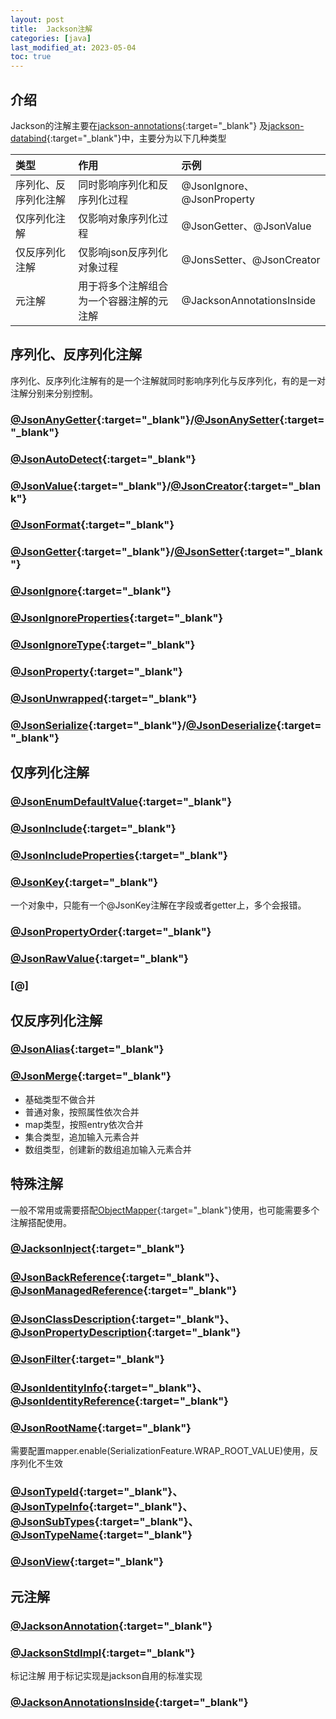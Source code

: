 ```yaml
---
layout: post
title:  Jackson注解
categories: [java]
last_modified_at: 2023-05-04
toc: true
---
```


## 介绍

Jackson的注解主要在[jackson-annotations](https://github.com/FasterXML/jackson-annotations){:target="_blank"}
及[jackson-databind](https://github.com/FasterXML/jackson-databind){:target="_blank"}中，主要分为以下几种类型

| 类型         | 作用                   | 示例                        |
|:-----------|:---------------------|:--------------------------|
| 序列化、反序列化注解 | 同时影响序列化和反序列化过程       | @JsonIgnore、@JsonProperty |
| 仅序列化注解     | 仅影响对象序列化过程           | @JsonGetter、@JsonValue    |
| 仅反序列化注解    | 仅影响json反序列化对象过程      | @JonsSetter、@JsonCreator  | 
| 元注解        | 用于将多个注解组合为一个容器注解的元注解 | @JacksonAnnotationsInside |

## 序列化、反序列化注解
序列化、反序列化注解有的是一个注解就同时影响序列化与反序列化，有的是一对注解分别来分别控制。

### [@JsonAnyGetter](https://github.com/FasterXML/jackson-annotations/blob/2.16/src/main/java/com/fasterxml/jackson/annotation/JsonAnyGetter.java){:target="_blank"}/[@JsonAnySetter](https://github.com/FasterXML/jackson-annotations/blob/2.16/src/main/java/com/fasterxml/jackson/annotation/JsonAnySetter.java){:target="_blank"}

### [@JsonAutoDetect](https://github.com/FasterXML/jackson-annotations/blob/2.16/src/main/java/com/fasterxml/jackson/annotation/JsonAutoDetect.java){:target="_blank"}

### [@JsonValue](https://github.com/FasterXML/jackson-annotations/blob/2.16/src/main/java/com/fasterxml/jackson/annotation/JsonValue.java){:target="_blank"}/[@JsonCreator](https://github.com/FasterXML/jackson-annotations/blob/2.16/src/main/java/com/fasterxml/jackson/annotation/JsonCreator.java){:target="_blank"}

### [@JsonFormat](https://github.com/FasterXML/jackson-annotations/blob/2.16/src/main/java/com/fasterxml/jackson/annotation/JsonFormat.java){:target="_blank"}

### [@JsonGetter](https://github.com/FasterXML/jackson-annotations/blob/2.16/src/main/java/com/fasterxml/jackson/annotation/JsonGetter.java){:target="_blank"}/[@JsonSetter](https://github.com/FasterXML/jackson-annotations/blob/2.16/src/main/java/com/fasterxml/jackson/annotation/JsonSetter.java){:target="_blank"}

### [@JsonIgnore](https://github.com/FasterXML/jackson-annotations/blob/2.16/src/main/java/com/fasterxml/jackson/annotation/JsonIgnore.java){:target="_blank"}

### [@JsonIgnoreProperties](https://github.com/FasterXML/jackson-annotations/blob/2.16/src/main/java/com/fasterxml/jackson/annotation/JsonIgnoreProperties.java){:target="_blank"}

### [@JsonIgnoreType](https://github.com/FasterXML/jackson-annotations/blob/2.16/src/main/java/com/fasterxml/jackson/annotation/JsonIgnoreType.java){:target="_blank"}

### [@JsonProperty](https://github.com/FasterXML/jackson-annotations/blob/2.16/src/main/java/com/fasterxml/jackson/annotation/JsonProperty.java){:target="_blank"}

### [@JsonUnwrapped](https://github.com/FasterXML/jackson-annotations/blob/2.16/src/main/java/com/fasterxml/jackson/annotation/JsonUnwrapped.java){:target="_blank"}

### [@JsonSerialize](https://github.com/FasterXML/jackson-databind/blob/2.16/src/main/java/com/fasterxml/jackson/databind/annotation/JsonSerialize.java){:target="_blank"}/[@JsonDeserialize](https://github.com/FasterXML/jackson-databind/blob/2.16/src/main/java/com/fasterxml/jackson/databind/annotation/JsonDeserialize.java){:target="_blank"}

## 仅序列化注解

### [@JsonEnumDefaultValue](https://github.com/FasterXML/jackson-annotations/blob/2.16/src/main/java/com/fasterxml/jackson/annotation/JsonEnumDefaultValue.java){:target="_blank"}

### [@JsonInclude](https://github.com/FasterXML/jackson-annotations/blob/2.16/src/main/java/com/fasterxml/jackson/annotation/JsonInclude.java){:target="_blank"}

### [@JsonIncludeProperties](https://github.com/FasterXML/jackson-annotations/blob/2.16/src/main/java/com/fasterxml/jackson/annotation/JsonIncludeProperties.java){:target="_blank"}

### [@JsonKey](https://github.com/FasterXML/jackson-annotations/blob/2.16/src/main/java/com/fasterxml/jackson/annotation/JsonKey.java){:target="_blank"}

一个对象中，只能有一个@JsonKey注解在字段或者getter上，多个会报错。

### [@JsonPropertyOrder](https://github.com/FasterXML/jackson-annotations/blob/2.16/src/main/java/com/fasterxml/jackson/annotation/JsonPropertyOrder.java){:target="_blank"}

### [@JsonRawValue](https://github.com/FasterXML/jackson-annotations/blob/2.16/src/main/java/com/fasterxml/jackson/annotation/JsonRawValue.java){:target="_blank"}

### [@]


## 仅反序列化注解

### [@JsonAlias](https://github.com/FasterXML/jackson-annotations/blob/2.16/src/main/java/com/fasterxml/jackson/annotation/JsonAlias.java){:target="_blank"}

### [@JsonMerge](https://github.com/FasterXML/jackson-annotations/blob/2.16/src/main/java/com/fasterxml/jackson/annotation/JsonMerge.java){:target="_blank"}

- 基础类型不做合并
- 普通对象，按照属性依次合并
- map类型，按照entry依次合并
- 集合类型，追加输入元素合并
- 数组类型，创建新的数组追加输入元素合并

## 特殊注解

一般不常用或需要搭配[ObjectMapper](https://github.com/FasterXML/jackson-databind/blob/2.16/src/main/java/com/fasterxml/jackson/databind/ObjectMapper.java){:target="_blank"}使用，也可能需要多个注解搭配使用。

### [@JacksonInject](https://github.com/FasterXML/jackson-annotations/blob/2.16/src/main/java/com/fasterxml/jackson/annotation/JacksonInject.java){:target="_blank"}

### [@JsonBackReference](https://github.com/FasterXML/jackson-annotations/blob/2.16/src/main/java/com/fasterxml/jackson/annotation/JsonBackReference.java){:target="_blank"}、[@JsonManagedReference](https://github.com/FasterXML/jackson-annotations/blob/2.16/src/main/java/com/fasterxml/jackson/annotation/JsonManagedReference.java){:target="_blank"}

### [@JsonClassDescription](https://github.com/FasterXML/jackson-annotations/blob/2.16/src/main/java/com/fasterxml/jackson/annotation/JsonClassDescription.java){:target="_blank"}、[@JsonPropertyDescription](https://github.com/FasterXML/jackson-annotations/blob/2.16/src/main/java/com/fasterxml/jackson/annotation/JsonPropertyDescription.java){:target="_blank"}

### [@JsonFilter](https://github.com/FasterXML/jackson-annotations/blob/2.16/src/main/java/com/fasterxml/jackson/annotation/JsonFilter.java){:target="_blank"}

### [@JsonIdentityInfo](https://github.com/FasterXML/jackson-annotations/blob/2.16/src/main/java/com/fasterxml/jackson/annotation/JsonIdentityInfo.java){:target="_blank"}、[@JsonIdentityReference](https://github.com/FasterXML/jackson-annotations/blob/2.16/src/main/java/com/fasterxml/jackson/annotation/JsonIdentityReference.java){:target="_blank"}

### [@JsonRootName](https://github.com/FasterXML/jackson-annotations/blob/2.16/src/main/java/com/fasterxml/jackson/annotation/JsonRootName.java){:target="_blank"}

需要配置mapper.enable(SerializationFeature.WRAP_ROOT_VALUE)使用，反序列化不生效

### [@JsonTypeId](https://github.com/FasterXML/jackson-annotations/blob/2.16/src/main/java/com/fasterxml/jackson/annotation/JsonTypeId.java){:target="_blank"}、[@JsonTypeInfo](https://github.com/FasterXML/jackson-annotations/blob/2.16/src/main/java/com/fasterxml/jackson/annotation/JsonTypeInfo.java){:target="_blank"}、[@JsonSubTypes](https://github.com/FasterXML/jackson-annotations/blob/2.16/src/main/java/com/fasterxml/jackson/annotation/JsonSubTypes.java){:target="_blank"}、[@JsonTypeName](https://github.com/FasterXML/jackson-annotations/blob/2.16/src/main/java/com/fasterxml/jackson/annotation/JsonTypeName.java){:target="_blank"}

### [@JsonView](https://github.com/FasterXML/jackson-annotations/blob/2.16/src/main/java/com/fasterxml/jackson/annotation/JsonView.java){:target="_blank"}

## 元注解

### [@JacksonAnnotation](https://github.com/FasterXML/jackson-annotations/blob/2.16/src/main/java/com/fasterxml/jackson/annotation/JacksonAnnotation.java){:target="_blank"}

### [@JacksonStdImpl](https://github.com/FasterXML/jackson-databind/blob/2.16/src/main/java/com/fasterxml/jackson/databind/annotation/JacksonStdImpl.java){:target="_blank"}
标记注解 用于标记实现是jackson自用的标准实现

### [@JacksonAnnotationsInside](https://github.com/FasterXML/jackson-annotations/blob/2.16/src/main/java/com/fasterxml/jackson/annotation/JacksonAnnotationsInside.java){:target="_blank"}
